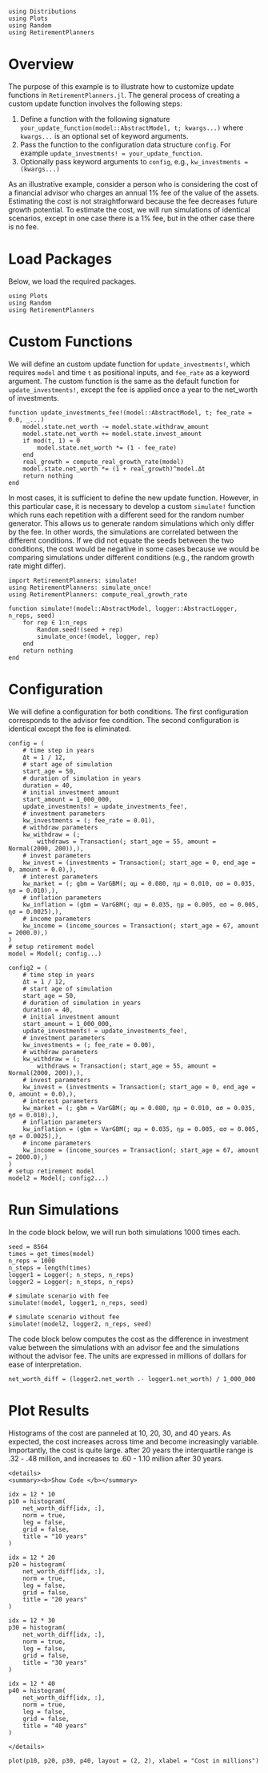 ```@setup custom_example
using Distributions
using Plots
using Random
using RetirementPlanners
```


# Overview

The purpose of this example is to illustrate how to customize update functions in `RetirementPlanners.jl`. The general process of creating a custom update function involves the following steps:

1. Define a function with the following signature `your_update_function(model::AbstractModel, t; kwargs...)` where `kwargs...` is an optional set of keyword arguments. 
2. Pass the function to the configuration data structure `config`. For example `update_investments! = your_update_function`.
3. Optionally pass keyword arguments to `config`, e.g., `kw_investments = (kwargs...)`

As an illustrative example, consider a person who is considering the cost of a financial advisor who charges an annual 1% fee of the value of the assets. Estimating the cost is not straightforward because the fee decreases future growth potential. To estimate the cost, we will run simulations of identical scenarios, except in one case there is a 1% fee, but in the other case there is no fee.   

# Load Packages 

Below, we load the required packages. 
```@example custom_example
using Plots
using Random
using RetirementPlanners
```

# Custom Functions

We will define an custom update function for `update_investments!`, which requires `model` and time `t` as positional inputs, and `fee_rate` as a keyword argument. The custom function is the same as the default function for `update_investments!`, except the fee is applied once a year to the net_worth of investments. 

```@example custom_example
function update_investments_fee!(model::AbstractModel, t; fee_rate = 0.0, _...)
    model.state.net_worth -= model.state.withdraw_amount
    model.state.net_worth += model.state.invest_amount
    if mod(t, 1) ≈ 0
        model.state.net_worth *= (1 - fee_rate)
    end
    real_growth = compute_real_growth_rate(model)
    model.state.net_worth *= (1 + real_growth)^model.Δt
    return nothing
end
```

In most cases, it is sufficient to define the new update function. However, in this particular case, it is necessary to develop a custom `simulate!` function which runs each repetition with a different seed for the random number generator. This allows us to generate random simulations which only differ by the fee. In other words, the simulations are correlated between the different conditions. If we did not equate the seeds between the two conditions, the cost would be negative in some cases because we would be comparing simulations under different conditions (e.g., the random growth rate might differ).

```@example custom_example
import RetirementPlanners: simulate!
using RetirementPlanners: simulate_once! 
using RetirementPlanners: compute_real_growth_rate
```

```@example custom_example
function simulate!(model::AbstractModel, logger::AbstractLogger, n_reps, seed)
    for rep ∈ 1:n_reps
        Random.seed!(seed + rep)
        simulate_once!(model, logger, rep)
    end
    return nothing
end
```

# Configuration 

We will define a configuration for both conditions. The first configuration corresponds to the advisor fee condition. The second configuration is identical except the fee is eliminated.  

```@example custom_example
config = (
    # time step in years 
    Δt = 1 / 12,
    # start age of simulation 
    start_age = 50,
    # duration of simulation in years
    duration = 40,
    # initial investment amount 
    start_amount = 1_000_000,
    update_investments! = update_investments_fee!,
    # investment parameters
    kw_investments = (; fee_rate = 0.01),
    # withdraw parameters 
    kw_withdraw = (;
        withdraws = Transaction(; start_age = 55, amount = Normal(2000, 200)),),
    # invest parameters
    kw_invest = (investments = Transaction(; start_age = 0, end_age = 0, amount = 0.0),),
    # interest parameters
    kw_market = (; gbm = VarGBM(; αμ = 0.080, ημ = 0.010, ασ = 0.035, ησ = 0.010),),
    # inflation parameters
    kw_inflation = (gbm = VarGBM(; αμ = 0.035, ημ = 0.005, ασ = 0.005, ησ = 0.0025),),
    # income parameters 
    kw_income = (income_sources = Transaction(; start_age = 67, amount = 2000.0),)
)
# setup retirement model
model = Model(; config...)
```

```@example custom_example
config2 = (
    # time step in years 
    Δt = 1 / 12,
    # start age of simulation 
    start_age = 50,
    # duration of simulation in years
    duration = 40,
    # initial investment amount 
    start_amount = 1_000_000,
    update_investments! = update_investments_fee!,
    # investment parameters
    kw_investments = (; fee_rate = 0.00),
    # withdraw parameters 
    kw_withdraw = (;
        withdraws = Transaction(; start_age = 55, amount = Normal(2000, 200)),),
    # invest parameters
    kw_invest = (investments = Transaction(; start_age = 0, end_age = 0, amount = 0.0),),
    # interest parameters
    kw_market = (; gbm = VarGBM(; αμ = 0.080, ημ = 0.010, ασ = 0.035, ησ = 0.010),),
    # inflation parameters
    kw_inflation = (gbm = VarGBM(; αμ = 0.035, ημ = 0.005, ασ = 0.005, ησ = 0.0025),),
    # income parameters 
    kw_income = (income_sources = Transaction(; start_age = 67, amount = 2000.0),)
)
# setup retirement model
model2 = Model(; config2...)
```

# Run Simulations 

In the code block below, we will run both simulations 1000 times each. 

```@example custom_example
seed = 8564
times = get_times(model)
n_reps = 1000
n_steps = length(times)
logger1 = Logger(; n_steps, n_reps)
logger2 = Logger(; n_steps, n_reps)

# simulate scenario with fee
simulate!(model, logger1, n_reps, seed)

# simulate scenario without fee
simulate!(model2, logger2, n_reps, seed)
```

The code block below computes the cost as the difference in investment value between the simulations with an advisor fee and the simulations without the advisor fee. The units are expressed in millions of dollars for ease of interpretation. 

```@example custom_example
net_worth_diff = (logger2.net_worth .- logger1.net_worth) / 1_000_000
```

# Plot Results

Histograms of the cost are panneled at 10, 20, 30, and 40 years. As expected, the cost increases across time and become increasingly variable. Importantly, the cost is quite large. after 20 years the interquartile range is .32 - .48 million, and increases to .60 - 1.10 million after 30 years. 

```@raw html
<details>
<summary><b>Show Code </b></summary>
```
```@example custom_example
idx = 12 * 10
p10 = histogram(
    net_worth_diff[idx, :],
    norm = true,
    leg = false,
    grid = false,
    title = "10 years"
)

idx = 12 * 20
p20 = histogram(
    net_worth_diff[idx, :],
    norm = true,
    leg = false,
    grid = false,
    title = "20 years"
)

idx = 12 * 30
p30 = histogram(
    net_worth_diff[idx, :],
    norm = true,
    leg = false,
    grid = false,
    title = "30 years"
)

idx = 12 * 40
p40 = histogram(
    net_worth_diff[idx, :],
    norm = true,
    leg = false,
    grid = false,
    title = "40 years"
)
```
```@raw html
</details>
```

```@example custom_example
plot(p10, p20, p30, p40, layout = (2, 2), xlabel = "Cost in millions")
```